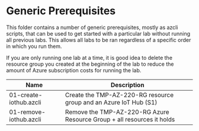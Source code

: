 # Generic Prerequisites

This folder contains a number of generic prerequisites, mostly as azcli scripts, that can be used to get started with a particular lab without running all previous labs. This allows all labs to be ran regardless of a specific order in which you run them.

If you are only running one lab at a time, it is  good idea to delete the resource group you created at the beginning of the lab to reduce the amount of Azure subscription costs for running the lab.

| Name | Description
| ---- | -----------
| 01-create-iothub.azcli | Create the TMP-AZ-220-RG resource group and an Azure IoT Hub (S1)
| 01-remove-iothub.azcli | Remove the TMP-AZ-220-RG Azure Resource Group + all resources it holds

